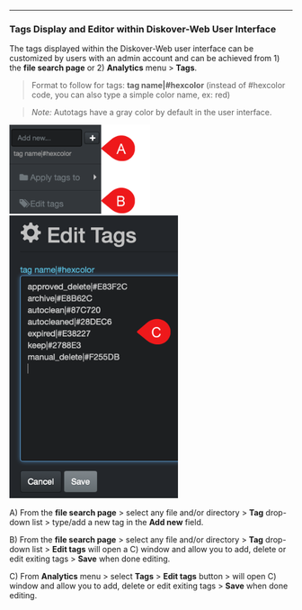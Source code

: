 ___
### Tags Display and Editor within Diskover-Web User Interface

The tags displayed within the Diskover-Web user interface can be customized by users with an admin account and can be achieved from 1) the **file search page** or 2) **Analytics** menu > **Tags**.

>Format to follow for tags: **tag name|#hexcolor** (instead of #hexcolor code, you can also type a simple color name, ex: red)

>*Note:* Autotags have a gray color by default in the user interface.

<img src="images/image_tags_manual_tagging_tag_editor_access.png" width="250"> &nbsp; <img src="images/image_tags_manual_tagging_tag_editor.png" width="300">

A) From the **file search page** > select any file and/or directory > **Tag** drop-down list > type/add a new tag in the **Add new** field.

B) From the **file search page** > select any file and/or directory > **Tag** drop-down list > **Edit tags** will open a C) window and allow you to add, delete or edit exiting tags > **Save** when done editing.

C) From **Analytics** menu > select **Tags** > **Edit tags** button > will open C) window and allow you to add, delete or edit exiting tags > **Save** when done editing.
